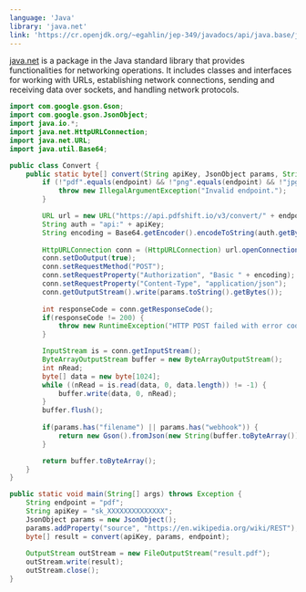 ```yaml
---
language: 'Java'
library: 'java.net'
link: 'https://cr.openjdk.org/~egahlin/jep-349/javadocs/api/java.base/java/net/package-summary.html'
---
```


[java.net](https://cr.openjdk.org/~egahlin/jep-349/javadocs/api/java.base/java/net/package-summary.html) is a package in the Java standard library that provides functionalities for networking operations. It includes classes and interfaces for working with URLs, establishing network connections, sending and receiving data over sockets, and handling network protocols.


```java
import com.google.gson.Gson;
import com.google.gson.JsonObject;
import java.io.*;
import java.net.HttpURLConnection;
import java.net.URL;
import java.util.Base64;

public class Convert {
    public static byte[] convert(String apiKey, JsonObject params, String endpoint) throws Exception {
        if (!"pdf".equals(endpoint) && !"png".equals(endpoint) && !"jpg".equals(endpoint) && !"webp".equals(endpoint)) {
            throw new IllegalArgumentException("Invalid endpoint.");
        }

        URL url = new URL("https://api.pdfshift.io/v3/convert/" + endpoint);
        String auth = "api:" + apiKey;
        String encoding = Base64.getEncoder().encodeToString(auth.getBytes()); 
        
        HttpURLConnection conn = (HttpURLConnection) url.openConnection();
        conn.setDoOutput(true);
        conn.setRequestMethod("POST");
        conn.setRequestProperty("Authorization", "Basic " + encoding);
        conn.setRequestProperty("Content-Type", "application/json");
        conn.getOutputStream().write(params.toString().getBytes());
        
        int responseCode = conn.getResponseCode();
        if(responseCode != 200) {
            throw new RuntimeException("HTTP POST failed with error code : " + responseCode);
        }

        InputStream is = conn.getInputStream();
        ByteArrayOutputStream buffer = new ByteArrayOutputStream();
        int nRead;
        byte[] data = new byte[1024];
        while ((nRead = is.read(data, 0, data.length)) != -1) {
            buffer.write(data, 0, nRead);
        }
        buffer.flush();
        
        if(params.has("filename") || params.has("webhook")) {
            return new Gson().fromJson(new String(buffer.toByteArray()), JsonObject.class).toString().getBytes();
        }

        return buffer.toByteArray();
    }
}
```

```java
public static void main(String[] args) throws Exception {
    String endpoint = "pdf";
    String apiKey = "sk_XXXXXXXXXXXXXX";
    JsonObject params = new JsonObject();
    params.addProperty("source", "https://en.wikipedia.org/wiki/REST");
    byte[] result = convert(apiKey, params, endpoint); 
    
    OutputStream outStream = new FileOutputStream("result.pdf");
    outStream.write(result);
    outStream.close();
}
```
